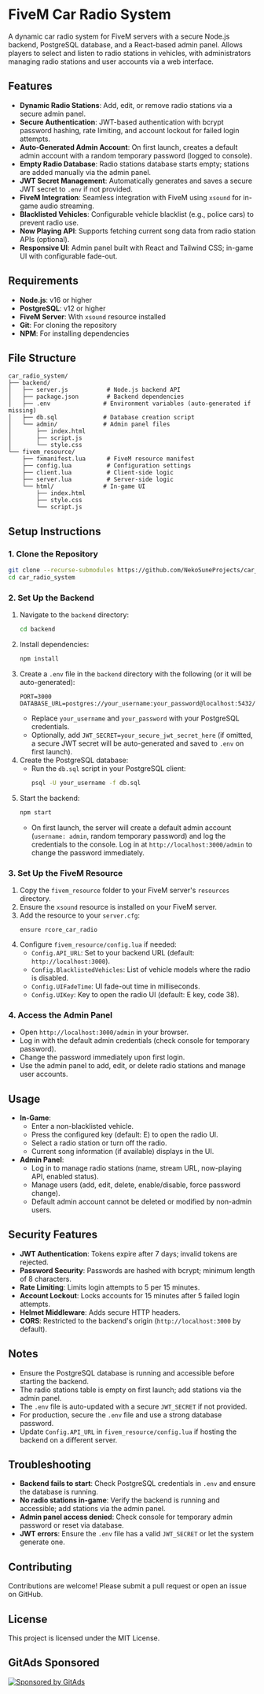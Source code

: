 # FiveM Car Radio System

A dynamic car radio system for FiveM servers with a secure Node.js backend, PostgreSQL database, and a React-based admin panel. Allows players to select and listen to radio stations in vehicles, with administrators managing radio stations and user accounts via a web interface.

## Features
- **Dynamic Radio Stations**: Add, edit, or remove radio stations via a secure admin panel.
- **Secure Authentication**: JWT-based authentication with bcrypt password hashing, rate limiting, and account lockout for failed login attempts.
- **Auto-Generated Admin Account**: On first launch, creates a default admin account with a random temporary password (logged to console).
- **Empty Radio Database**: Radio stations database starts empty; stations are added manually via the admin panel.
- **JWT Secret Management**: Automatically generates and saves a secure JWT secret to `.env` if not provided.
- **FiveM Integration**: Seamless integration with FiveM using `xsound` for in-game audio streaming.
- **Blacklisted Vehicles**: Configurable vehicle blacklist (e.g., police cars) to prevent radio use.
- **Now Playing API**: Supports fetching current song data from radio station APIs (optional).
- **Responsive UI**: Admin panel built with React and Tailwind CSS; in-game UI with configurable fade-out.

## Requirements
- **Node.js**: v16 or higher
- **PostgreSQL**: v12 or higher
- **FiveM Server**: With `xsound` resource installed
- **Git**: For cloning the repository
- **NPM**: For installing dependencies

## File Structure
```
car_radio_system/
├── backend/
│   ├── server.js           # Node.js backend API
│   ├── package.json        # Backend dependencies
│   ├── .env               # Environment variables (auto-generated if missing)
│   ├── db.sql             # Database creation script
│   └── admin/             # Admin panel files
│       ├── index.html
│       ├── script.js
│       └── style.css
└── fivem_resource/
    ├── fxmanifest.lua      # FiveM resource manifest
    ├── config.lua          # Configuration settings
    ├── client.lua          # Client-side logic
    ├── server.lua          # Server-side logic
    └── html/              # In-game UI
        ├── index.html
        ├── style.css
        └── script.js
```

## Setup Instructions

### 1. Clone the Repository
```bash
git clone --recurse-submodules https://github.com/NekoSuneProjects/car_radio_system.git
cd car_radio_system
```

### 2. Set Up the Backend
1. Navigate to the `backend` directory:
   ```bash
   cd backend
   ```
2. Install dependencies:
   ```bash
   npm install
   ```
3. Create a `.env` file in the `backend` directory with the following (or it will be auto-generated):
   ```plaintext
   PORT=3000
   DATABASE_URL=postgres://your_username:your_password@localhost:5432/car_radio_db
   ```
   - Replace `your_username` and `your_password` with your PostgreSQL credentials.
   - Optionally, add `JWT_SECRET=your_secure_jwt_secret_here` (if omitted, a secure JWT secret will be auto-generated and saved to `.env` on first launch).
4. Create the PostgreSQL database:
   - Run the `db.sql` script in your PostgreSQL client:
     ```bash
     psql -U your_username -f db.sql
     ```
5. Start the backend:
   ```bash
   npm start
   ```
   - On first launch, the server will create a default admin account (`username: admin`, random temporary password) and log the credentials to the console. Log in at `http://localhost:3000/admin` to change the password immediately.

### 3. Set Up the FiveM Resource
1. Copy the `fivem_resource` folder to your FiveM server's `resources` directory.
2. Ensure the `xsound` resource is installed on your FiveM server.
3. Add the resource to your `server.cfg`:
   ```plaintext
   ensure rcore_car_radio
   ```
4. Configure `fivem_resource/config.lua` if needed:
   - `Config.API_URL`: Set to your backend URL (default: `http://localhost:3000`).
   - `Config.BlacklistedVehicles`: List of vehicle models where the radio is disabled.
   - `Config.UIFadeTime`: UI fade-out time in milliseconds.
   - `Config.UIKey`: Key to open the radio UI (default: E key, code 38).

### 4. Access the Admin Panel
- Open `http://localhost:3000/admin` in your browser.
- Log in with the default admin credentials (check console for temporary password).
- Change the password immediately upon first login.
- Use the admin panel to add, edit, or delete radio stations and manage user accounts.

## Usage
- **In-Game**:
  - Enter a non-blacklisted vehicle.
  - Press the configured key (default: E) to open the radio UI.
  - Select a radio station or turn off the radio.
  - Current song information (if available) displays in the UI.
- **Admin Panel**:
  - Log in to manage radio stations (name, stream URL, now-playing API, enabled status).
  - Manage users (add, edit, delete, enable/disable, force password change).
  - Default admin account cannot be deleted or modified by non-admin users.

## Security Features
- **JWT Authentication**: Tokens expire after 7 days; invalid tokens are rejected.
- **Password Security**: Passwords are hashed with bcrypt; minimum length of 8 characters.
- **Rate Limiting**: Limits login attempts to 5 per 15 minutes.
- **Account Lockout**: Locks accounts for 15 minutes after 5 failed login attempts.
- **Helmet Middleware**: Adds secure HTTP headers.
- **CORS**: Restricted to the backend's origin (`http://localhost:3000` by default).

## Notes
- Ensure the PostgreSQL database is running and accessible before starting the backend.
- The radio stations table is empty on first launch; add stations via the admin panel.
- The `.env` file is auto-updated with a secure `JWT_SECRET` if not provided.
- For production, secure the `.env` file and use a strong database password.
- Update `Config.API_URL` in `fivem_resource/config.lua` if hosting the backend on a different server.

## Troubleshooting
- **Backend fails to start**: Check PostgreSQL credentials in `.env` and ensure the database is running.
- **No radio stations in-game**: Verify the backend is running and accessible; add stations via the admin panel.
- **Admin panel access denied**: Check console for temporary admin password or reset via database.
- **JWT errors**: Ensure the `.env` file has a valid `JWT_SECRET` or let the system generate one.

## Contributing
Contributions are welcome! Please submit a pull request or open an issue on GitHub.

## License
This project is licensed under the MIT License.

<!-- GitAds-Verify: UZT9PUSPNUU1YSAZI29YNZYMCG2HC7DO -->

## GitAds Sponsored
[![Sponsored by GitAds](https://gitads.dev/v1/ad-serve?source=nekosuneprojects/car-internet-radio-fivem@github)](https://gitads.dev/v1/ad-track?source=nekosuneprojects/car-internet-radio-fivem@github)


